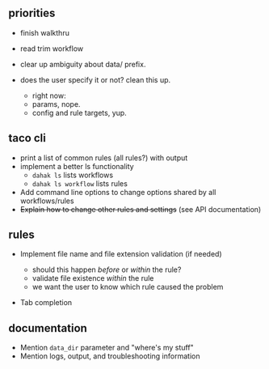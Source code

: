 ## priorities

* finish walkthru
* read trim workflow

* clear up ambiguity about data/ prefix.
* does the user specify it or not? clean this up.
    * right now:
    * params, nope.
    * config and rule targets, yup.


## taco cli

* print a list of common rules (all rules?) with output
* implement a better ls functionality
    * `dahak ls` lists workflows
    * `dahak ls workflow` lists rules
* Add command line options to change options shared by all workflows/rules
* <s>Explain how to change other rules and settings</s> (see API documentation)

## rules

* Implement file name and file extension validation (if needed)
    * should this happen *before* or *within* the rule?
    * validate file existence *within* the rule
    * we want the user to know which rule caused the problem

* Tab completion

## documentation

* Mention `data_dir` parameter and "where's my stuff"
* Mention logs, output, and troubleshooting information

